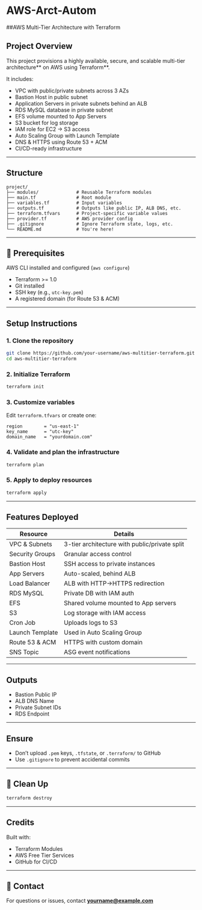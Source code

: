 # AWS-Arct-Autom
##AWS Multi-Tier Architecture with Terraform

## Project Overview
This project provisions a highly available, secure, and scalable multi-tier architecture** on AWS using Terraform**.

It includes:
- VPC with public/private subnets across 3 AZs
- Bastion Host in public subnet
- Application Servers in private subnets behind an ALB
- RDS MySQL database in private subnet
- EFS volume mounted to App Servers
- S3 bucket for log storage
- IAM role for EC2 → S3 access
- Auto Scaling Group with Launch Template
- DNS & HTTPS using Route 53 + ACM
- CI/CD-ready infrastructure

---

## Structure

```
project/
├── modules/              # Reusable Terraform modules
├── main.tf               # Root module
├── variables.tf          # Input variables
├── outputs.tf            # Outputs like public IP, ALB DNS, etc.
├── terraform.tfvars      # Project-specific variable values
├── provider.tf           # AWS provider config
├── .gitignore            # Ignore Terraform state, logs, etc.
└── README.md             # You're here!
```

---

## 🚀 Prerequisites
AWS CLI installed and configured (`aws configure`)
- Terraform >= 1.0
- Git installed
- SSH key (e.g., `utc-key.pem`)
- A registered domain (for Route 53 & ACM)

---

## Setup Instructions

### 1. Clone the repository
```bash
git clone https://github.com/your-username/aws-multitier-terraform.git
cd aws-multitier-terraform
```

### 2. Initialize Terraform
```bash
terraform init
```

### 3. Customize variables
Edit `terraform.tfvars` or create one:
```hcl
region        = "us-east-1"
key_name      = "utc-key"
domain_name   = "yourdomain.com"
```

### 4. Validate and plan the infrastructure
```bash
terraform plan
```

### 5. Apply to deploy resources
```bash
terraform apply
```

---

## Features Deployed

| Resource           | Details                                       |
|--------------------|-----------------------------------------------|
| VPC & Subnets      | 3-tier architecture with public/private split |
| Security Groups    | Granular access control                       |
| Bastion Host       | SSH access to private instances               |
| App Servers        | Auto-scaled, behind ALB                       |
| Load Balancer      | ALB with HTTP→HTTPS redirection               |
| RDS MySQL          | Private DB with IAM auth                      |
| EFS                | Shared volume mounted to App servers          |
| S3                 | Log storage with IAM access                   |
| Cron Job           | Uploads logs to S3                            |
| Launch Template    | Used in Auto Scaling Group                    |
| Route 53 & ACM     | HTTPS with custom domain                      |
| SNS Topic          | ASG event notifications                       |

---

## Outputs

- Bastion Public IP
- ALB DNS Name
- Private Subnet IDs
- RDS Endpoint

---

## Ensure 

- Don’t upload `.pem` keys, `.tfstate`, or `.terraform/` to GitHub
- Use `.gitignore` to prevent accidental commits

---

## 🧹 Clean Up

```bash
terraform destroy
```

---

## Credits

Built with:
- Terraform Modules
- AWS Free Tier Services
- GitHub for CI/CD

---

## 📧 Contact

For questions or issues, contact **yourname@example.com**
